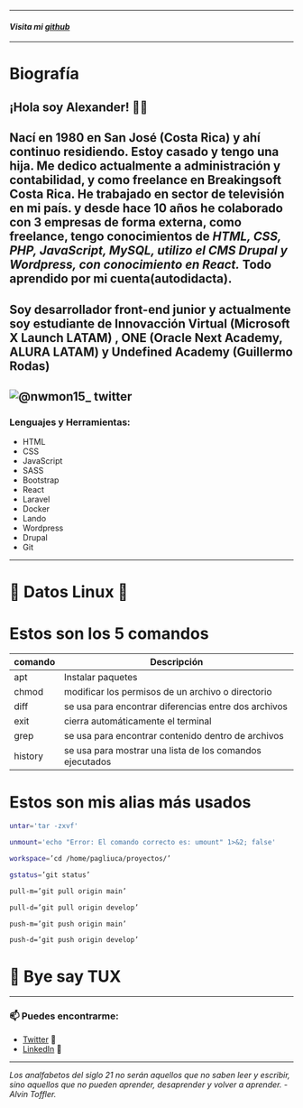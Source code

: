 ***
#### ***Visita mi [github]***
[github]: https://github.com/Alexander-Solis-Brenes
***  

# Biografía  

## ¡Hola soy Alexander! 👋🏼 
 Nací en 1980 en San José (Costa Rica) y ahí continuo residiendo. Estoy casado y tengo una hija. Me dedico actualmente a administración y contabilidad, y como freelance en **Breakingsoft Costa Rica.** He trabajado en sector de televisión en mi país.  y desde hace 10 años he colaborado con 3 empresas de forma externa, como freelance, tengo conocimientos de ***HTML, CSS, PHP, JavaScript, MySQL, utilizo el CMS Drupal y Wordpress, con conocimiento en React.*** Todo aprendido por mi cuenta(autodidacta).
---
## Soy desarrollador front-end junior y actualmente soy estudiante de Innovacción Virtual (Microsoft X Launch LATAM) , ONE (Oracle Next Academy, ALURA LATAM) y Undefined Academy (Guillermo Rodas)

![@nwmon15_ twitter](https://img.shields.io/twitter/follow/nwmon15?color=ebf5df&style=for-the-badge)
---
### Lenguajes y Herramientas:
- HTML
- CSS
- JavaScript
- SASS
- Bootstrap
- React
- Laravel
- Docker
- Lando
- Wordpress
- Drupal
- Git
---

# 🐧 Datos Linux 🐧

# Estos son los 5 comandos
| comando | Descripción                                              |
|---------|----------------------------------------------------------|
| apt     | Instalar paquetes                                        |
| chmod   | modificar los permisos de un archivo o directorio        |
| diff    | se usa para encontrar diferencias entre dos archivos     |
| exit    | cierra automáticamente el terminal                       |
| grep    | se usa para encontrar contenido dentro de archivos       |
| history | se usa para mostrar una lista de los comandos ejecutados |

# Estos son mis alias más usados

```bash
untar='tar -zxvf'
```

```bash
unmount='echo "Error: El comando correcto es: umount" 1>&2; false'
```

```bash
workspace=’cd /home/pagliuca/proyectos/’
```

```bash
gstatus=’git status’
```

```bash
pull-m=’git pull origin main’
```

```bash
pull-d=’git pull origin develop’
```

```bash
push-m=’git push origin main’
```

```bash
push-d=’git push origin develop’
```

# 🐧 Bye say TUX

---

### 📫 Puedes encontrarme:

- [Twitter](https://twitter.com/nwmon15) 🦜
- [LinkedIn](https://www.linkedin.com/in/alexandersolisbrenes/) 💼

***

*Los analfabetos del siglo 21 no serán aquellos que no saben leer y escribir, sino aquellos que no pueden aprender, desaprender y volver a aprender. - Alvin Toffler.*